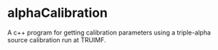 # alphaCalibration
A c++ program for getting calibration parameters using a triple-alpha source calibration run at TRUIMF.
